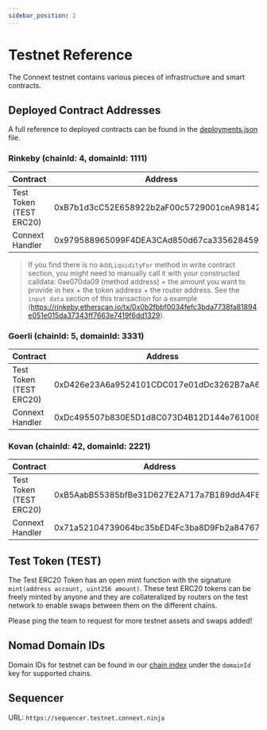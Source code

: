 ```yaml
---
sidebar_position: 2 
---
```


# Testnet Reference

The Connext testnet contains various pieces of infrastructure and smart contracts.

## Deployed Contract Addresses

A full reference to deployed contracts can be found in the [deployments.json](https://github.com/connext/nxtp/blob/amarok/packages/deployments/contracts/deployments.json) file.

### Rinkeby (chainId: 4, domainId: 1111)

| Contract | Address |
| --- | --- |
| Test Token (TEST ERC20) | 0xB7b1d3cC52E658922b2aF00c5729001ceA98142C |
| Connext Handler | 0x979588965099F4DEA3CAd850d67ca3356284591e |

> If you find there is no `AddLiquidityFor` method in write contract section, you might need to manually call it with your constructed calldata: 0xe070da09 (method address) + the amount you want to provide in hex + the token address + the router address. See the `input data` section of this transaction for a example (https://rinkeby.etherscan.io/tx/0x0b2fbbf0034fefc3bda7738fa81894e051e015da37343ff7663e7419f6dd1329).

### Goerli (chainId: 5, domainId: 3331)

| Contract | Address |
| --- | --- |
| Test Token (TEST ERC20) | 0xD426e23A6a9524101CDC017e01dDc3262B7aA65D |
| Connext Handler | 0xDc495507b830E5D1d8C073D4B12D144e76100816 |

### Kovan (chainId: 42, domainId: 2221)

| Contract | Address |
| --- | --- |
| Test Token (TEST ERC20) | 0xB5AabB55385bfBe31D627E2A717a7B189ddA4F8F |
| Connext Handler | 0x71a52104739064bc35bED4Fc3ba8D9Fb2a84767f |

## Test Token (TEST)

The Test ERC20 Token has an open mint function with the signature `mint(address account, uint256 amount)`. These test ERC20 tokens can be freely minted by anyone and they are collateralized by routers on the test network to enable swaps between them on the different chains.

Please ping the team to request for more testnet assets and swaps added!

## Nomad Domain IDs

Domain IDs for testnet can be found in our [chain index](https://github.com/connext/chaindata/blob/main/crossChain.json#) under the `domainId` key for supported chains.

## Sequencer

URL: `https://sequencer.testnet.connext.ninja`
